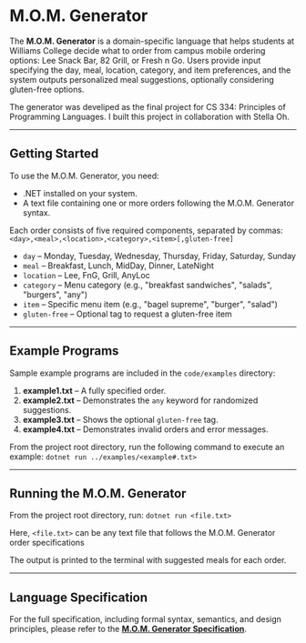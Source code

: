 # M.O.M. Generator

The **M.O.M. Generator** is a domain-specific language that helps students at Williams College decide what to order from campus mobile ordering options: Lee Snack Bar, 82 Grill, or Fresh n Go. 
Users provide input specifying the day, meal, location, category, and item preferences, and the system outputs personalized meal suggestions, optionally considering gluten-free options.

The generator was develiped as the final project for CS 334: Principles of Programming Languages. I built this project in collaboration with Stella Oh.

---

## Getting Started

To use the M.O.M. Generator, you need:

- .NET installed on your system.
- A text file containing one or more orders following the M.O.M. Generator syntax.

Each order consists of five required components, separated by commas:
`<day>,<meal>,<location>,<category>,<item>[,gluten-free]`

- `day` – Monday, Tuesday, Wednesday, Thursday, Friday, Saturday, Sunday  
- `meal` – Breakfast, Lunch, MidDay, Dinner, LateNight  
- `location` – Lee, FnG, Grill, AnyLoc  
- `category` – Menu category (e.g., "breakfast sandwiches", "salads", "burgers", "any")  
- `item` – Specific menu item (e.g., "bagel supreme", "burger", "salad")  
- `gluten-free` – Optional tag to request a gluten-free item

---

## Example Programs

Sample example programs are included in the `code/examples` directory:

1. **example1.txt** – A fully specified order.  
2. **example2.txt** – Demonstrates the `any` keyword for randomized suggestions.  
3. **example3.txt** – Shows the optional `gluten-free` tag.  
4. **example4.txt** – Demonstrates invalid orders and error messages.

From the project root directory, run the following command to execute an example:
`dotnet run ../examples/<example#.txt>`

---

## Running the M.O.M. Generator

From the project root directory, run:
`dotnet run <file.txt>`

Here, `<file.txt>` can be any text file that follows the M.O.M. Generator order specifications

The output is printed to the terminal with suggested meals for each order.

---

## Language Specification

For the full specification, including formal syntax, semantics, and design principles, please refer to the [**M.O.M. Generator Specification**](https://github.com/maddyandersen/MOM-Generator/blob/main/docs/specification.pdf).


